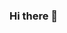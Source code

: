 ### Hi there 👋

<!--
**hasnanadhifah/hasnanadhifah** is a ✨ _special_ ✨ repository because its `README.md` (this file) appears on your GitHub profile.

Here are some ideas to get you started:

- 🔭 I’m studying for a Master's at the Niigata University. Graduate from Bachelor of Mathematics, Airlangga University 
- 🌱 I’m currently learning C++ Arduino, Matlab (simulink also!), a little about IoT..
- 👯 I’m looking to collaborate on ...
- 🤔 I’m looking for help with ...
- 💬 Ask me about anything !
- 📫 How to reach me: hasnanadhifah19@gmail.com
- 😄 Pronouns: ...
- ⚡ Fun fact: Loving music and still collecting vinyl...
-->
